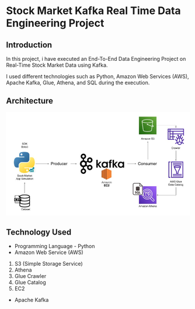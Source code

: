 # Stock Market Kafka Real Time Data Engineering Project

## Introduction 
In this project, i have executed an End-To-End Data Engineering Project on Real-Time Stock Market Data using Kafka.

I used different technologies such as Python, Amazon Web Services (AWS), Apache Kafka, Glue, Athena, and SQL during the execution.

## Architecture 
<img src="Architecture.jpg">

## Technology Used
- Programming Language - Python
- Amazon Web Service (AWS)
1. S3 (Simple Storage Service)
2. Athena
3. Glue Crawler
4. Glue Catalog
5. EC2
- Apache Kafka



